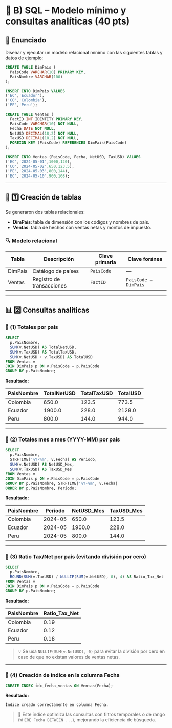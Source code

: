 # 🧩 B) SQL – Modelo mínimo y consultas analíticas (40 pts)

## 📘 Enunciado

Diseñar y ejecutar un modelo relacional mínimo con las siguientes tablas y datos de ejemplo:

```sql
CREATE TABLE DimPais (
  PaisCode VARCHAR(10) PRIMARY KEY,
  PaisNombre VARCHAR(100)
);

INSERT INTO DimPais VALUES 
('EC','Ecuador'),
('CO','Colombia'),
('PE','Peru');

CREATE TABLE Ventas (
  FactID INT IDENTITY PRIMARY KEY,
  PaisCode VARCHAR(10) NOT NULL,
  Fecha DATE NOT NULL,
  NetUSD DECIMAL(18,2) NOT NULL,
  TaxUSD DECIMAL(18,2) NOT NULL,
  FOREIGN KEY (PaisCode) REFERENCES DimPais(PaisCode)
);

INSERT INTO Ventas (PaisCode, Fecha, NetUSD, TaxUSD) VALUES
('EC','2024-05-01',1000,120),
('CO','2024-05-02',650,123.5),
('PE','2024-05-03',800,144),
('EC','2024-05-10',900,108);
```

---

## 🧱 1️⃣ Creación de tablas

Se generaron dos tablas relacionales:

- **DimPais**: tabla de dimensión con los códigos y nombres de país.  
- **Ventas**: tabla de hechos con ventas netas y montos de impuesto.

### 🔍 Modelo relacional

| Tabla | Descripción | Clave primaria | Clave foránea |
|--------|-------------|----------------|----------------|
| DimPais | Catálogo de países | `PaisCode` | — |
| Ventas | Registro de transacciones | `FactID` | `PaisCode → DimPais` |

---

## 📊 2️⃣ Consultas analíticas

### 🔹 (1) Totales por país
```sql
SELECT
  p.PaisNombre,
  SUM(v.NetUSD) AS TotalNetUSD,
  SUM(v.TaxUSD) AS TotalTaxUSD,
  SUM(v.NetUSD + v.TaxUSD) AS TotalUSD
FROM Ventas v
JOIN DimPais p ON v.PaisCode = p.PaisCode
GROUP BY p.PaisNombre;
```

**Resultado:**

| PaisNombre | TotalNetUSD | TotalTaxUSD | TotalUSD |
|-------------|--------------|--------------|-----------|
| Colombia | 650.0 | 123.5 | 773.5 |
| Ecuador | 1900.0 | 228.0 | 2128.0 |
| Peru | 800.0 | 144.0 | 944.0 |

---

### 🔹 (2) Totales mes a mes (YYYY-MM) por país
```sql
SELECT
  p.PaisNombre,
  STRFTIME('%Y-%m', v.Fecha) AS Periodo,
  SUM(v.NetUSD) AS NetUSD_Mes,
  SUM(v.TaxUSD) AS TaxUSD_Mes
FROM Ventas v
JOIN DimPais p ON v.PaisCode = p.PaisCode
GROUP BY p.PaisNombre, STRFTIME('%Y-%m', v.Fecha)
ORDER BY p.PaisNombre, Periodo;
```

**Resultado:**

| PaisNombre | Periodo | NetUSD_Mes | TaxUSD_Mes |
|-------------|----------|-------------|-------------|
| Colombia | 2024-05 | 650.0 | 123.5 |
| Ecuador | 2024-05 | 1900.0 | 228.0 |
| Peru | 2024-05 | 800.0 | 144.0 |

---

### 🔹 (3) Ratio Tax/Net por país (evitando división por cero)
```sql
SELECT
  p.PaisNombre,
  ROUND(SUM(v.TaxUSD) / NULLIF(SUM(v.NetUSD), 0), 4) AS Ratio_Tax_Net
FROM Ventas v
JOIN DimPais p ON v.PaisCode = p.PaisCode
GROUP BY p.PaisNombre;
```

**Resultado:**

| PaisNombre | Ratio_Tax_Net |
|-------------|----------------|
| Colombia | 0.19 |
| Ecuador | 0.12 |
| Peru | 0.18 |

> 💡 Se usa `NULLIF(SUM(v.NetUSD), 0)` para evitar la división por cero en caso de que no existan valores de ventas netas.

---

### 🔹 (4) Creación de índice en la columna Fecha
```sql
CREATE INDEX idx_fecha_ventas ON Ventas(Fecha);
```

**Resultado:**
```
Índice creado correctamente en columna Fecha.
```

> 🧠 Este índice optimiza las consultas con filtros temporales o de rango (`WHERE Fecha BETWEEN ...`), mejorando la eficiencia de búsqueda.
